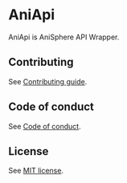 
# AniApi

AniApi is AniSphere API Wrapper.

## Contributing

See [Contributing guide](https://github.com/zetharionn/anisphere/blob/main/CONTRIBUTING.md).

## Code of conduct

See [Code of conduct](https://github.com/zetharionn/anisphere/blob/main/CODE_OF_CONDUCT.md).

## License

See [MIT license](https://github.com/zetharionn/anisphere/blob/main/LICENSE.md).
